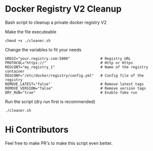 # Docker Registry V2 Cleanup
Bash script to cleanup a private docker registry V2

Make the file executeable
```
chmod +x ./cleaner.sh
```

Change the variables to fit your needs
```
UREGI="your.registry.com:5000"              # Registry URL
PROTOCOL="https://"                         # Http or Https
REGCONT="my_registry_1"                     # Name of the registry container
REGCONF="/etc/docker/registry/config.yml"   # Config file of the registry
REMOVE_LATEST="false"                       # Remove latest tags
REMOVE_VERSION="false"                      # Remove version tags
DRY_RUN="true"                              # Enable fake run
```

Run the script (dry run first is recommended)
```
./cleaner.sh
```


# Hi Contributors
Feel free to make PR's to make this script even better.


